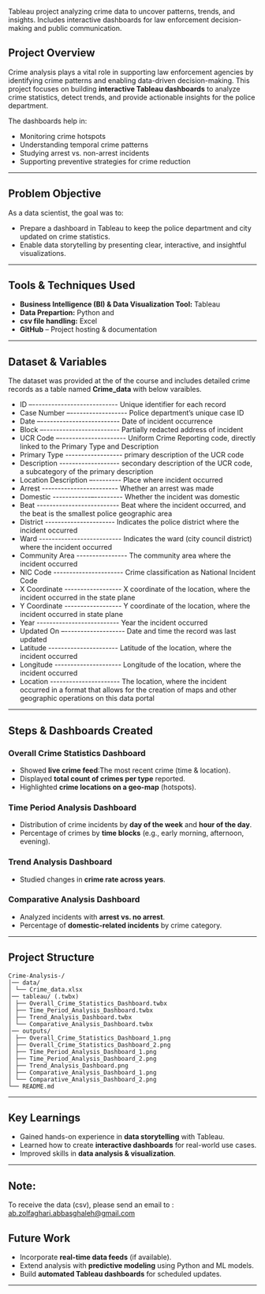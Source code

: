 Tableau project analyzing crime data to uncover patterns, trends, and insights. Includes interactive dashboards for law enforcement decision-making and public communication.

## Project Overview
Crime analysis plays a vital role in supporting law enforcement agencies by identifying crime patterns and enabling data-driven decision-making. This project focuses on building **interactive Tableau dashboards** to analyze crime statistics, detect trends, and provide actionable insights for the police department.  

The dashboards help in:  
- Monitoring crime hotspots  
- Understanding temporal crime patterns  
- Studying arrest vs. non-arrest incidents  
- Supporting preventive strategies for crime reduction  

---

## Problem Objective  
As a data scientist, the goal was to:  
- Prepare a dashboard in Tableau to keep the police department and city updated on crime statistics.  
- Enable data storytelling by presenting clear, interactive, and insightful visualizations.  

---

## Tools & Techniques Used
- **Business Intelligence (BI) & Data Visualization Tool:** Tableau
- **Data Prepartion:** Python and 
- **csv file handling:** Excel
- **GitHub** – Project hosting & documentation  

---

## Dataset & Variables  
The dataset was provided at the of the course and includes detailed crime records as a table named **Crime_data** with below varaibles.

- ID –--------------------------- Unique identifier for each record  
- Case Number –------------------ Police department’s unique case ID  
- Date –------------------------- Date of incident occurrence  
- Block –------------------------ Partially redacted address of incident  
- UCR Code –--------------------- Uniform Crime Reporting code, directly linked to the Primary Type and Description  
- Primary Type ------------------ primary description of the UCR code
- Description ------------------- secondary description of the UCR code, a subcategory of the primary description  
- Location Description –--------- Place where incident occurred  
- Arrest ------------------------ Whether an arrest was made
- Domestic ------------–--------- Whether the incident was domestic  
- Beat -------------------------- Beat where the incident occurred, and the beat is the smallest police geographic area
- District ---------------------- Indicates the police district where the incident occurred
- Ward -------------------------- Indicates the ward (city council district) where the incident occurred
- Community Area ---------------- The community area where the incident occurred
- NIC Code ---------------------- Crime classification as National Incident Code  
- X Coordinate ------------------ X coordinate of the location, where the incident occurred in the state plane
- Y Coordinate ------------------ Y coordinate of the location, where the incident occurred in state plane 
- Year -------------------------- Year the incident occurred
- Updated On –------------------- Date and time the record was last updated
- Latitude ---------------------- Latitude of the location, where the incident occurred
- Longitude --------------------- Longitude of the location, where the incident occurred
- Location ---------------------- The location, where the incident occurred in a format that allows for
                                 the creation of maps and other geographic operations on this data portal

---

## Steps & Dashboards Created

### Overall Crime Statistics Dashboard  
- Showed **live crime feed**:The most recent crime (time & location).  
- Displayed **total count of crimes per type** reported.  
- Highlighted **crime locations on a geo-map** (hotspots).  

### Time Period Analysis Dashboard  
- Distribution of crime incidents by **day of the week** and **hour of the day**.  
- Percentage of crimes by **time blocks** (e.g., early morning, afternoon, evening).  

### Trend Analysis Dashboard  
- Studied changes in **crime rate across years**.

### Comparative Analysis Dashboard  
- Analyzed incidents with **arrest vs. no arrest**.  
- Percentage of **domestic-related incidents** by crime category.  

---

## Project Structure
```
Crime-Analysis-/
│── data/
│ └── Crime_data.xlsx
│── tableau/ (.twbx)
│ ├── Overall_Crime_Statistics_Dashboard.twbx
│ ├── Time_Period_Analysis_Dashboard.twbx
│ ├── Trend_Analysis_Dashboard.twbx
│ └── Comparative_Analysis_Dashboard.twbx
│── outputs/
│ ├── Overall_Crime_Statistics_Dashboard_1.png
│ ├── Overall_Crime_Statistics_Dashboard_2.png
│ ├── Time_Period_Analysis_Dashboard_1.png
│ ├── Time_Period_Analysis_Dashboard_2.png
│ ├── Trend_Analysis_Dashboard.png
│ ├── Comparative_Analysis_Dashboard_1.png
│ └── Comparative_Analysis_Dashboard_2.png
└── README.md
```

---

## Key Learnings  
- Gained hands-on experience in **data storytelling** with Tableau.  
- Learned how to create **interactive dashboards** for real-world use cases.  
- Improved skills in **data analysis & visualization**.  

---
## Note: 
To receive the data (csv), please send an email to : ab.zolfaghari.abbasghaleh@gmail.com


## Future Work  
- Incorporate **real-time data feeds** (if available).  
- Extend analysis with **predictive modeling** using Python and ML models.  
- Build **automated Tableau dashboards** for scheduled updates.  

---

